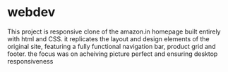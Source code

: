 # webdev
This project is responsive clone of the amazon.in homepage built entirely with html and CSS. it replicates the layout and design elements of the original site, featuring a fully functional navigation bar, product grid and footer. the focus was on acheiving picture perfect and ensuring desktop responsiveness 

